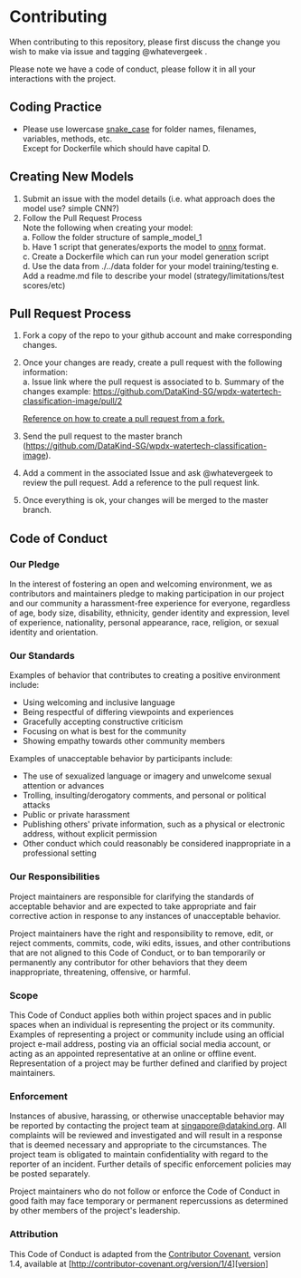 # Contributing

When contributing to this repository, please first discuss the change you wish to make via issue and tagging @whatevergeek . 

Please note we have a code of conduct, please follow it in all your interactions with the project.

## Coding Practice
- Please use lowercase [snake_case](https://en.wikipedia.org/wiki/Snake_case) for folder names, filenames, variables, methods, etc.    
Except for Dockerfile which should have capital D.

## Creating New Models
1. Submit an issue with the model details (i.e. what approach does the model use? simple CNN?)
2. Follow the Pull Request Process    
    Note the following when creating your model:    
    a. Follow the folder structure of sample_model_1    
    b. Have 1 script that generates/exports the model to [onnx](https://onnx.ai) format.    
    c. Create a Dockerfile which can run your model generation script    
    d. Use the data from ./../data folder for your model training/testing 
    e. Add a readme.md file to describe your model (strategy/limitations/test scores/etc)   


## Pull Request Process

1. Fork a copy of the repo to your github account and make corresponding changes.
2. Once your changes are ready, create a pull request with the following information:    
    a. Issue link where the pull request is associated to
    b. Summary of the changes
    example: https://github.com/DataKind-SG/wpdx-watertech-classification-image/pull/2

    [Reference on how to create a pull request from a fork.](https://help.github.com/en/articles/creating-a-pull-request-from-a-fork) 

3. Send the pull request to the master branch (https://github.com/DataKind-SG/wpdx-watertech-classification-image).
4. Add a comment in the associated Issue and ask @whatevergeek to review the pull request. Add a reference to the pull request link.
5. Once everything is ok, your changes will be merged to the master branch.


## Code of Conduct

### Our Pledge

In the interest of fostering an open and welcoming environment, we as
contributors and maintainers pledge to making participation in our project and
our community a harassment-free experience for everyone, regardless of age, body
size, disability, ethnicity, gender identity and expression, level of experience,
nationality, personal appearance, race, religion, or sexual identity and
orientation.

### Our Standards

Examples of behavior that contributes to creating a positive environment
include:

* Using welcoming and inclusive language
* Being respectful of differing viewpoints and experiences
* Gracefully accepting constructive criticism
* Focusing on what is best for the community
* Showing empathy towards other community members

Examples of unacceptable behavior by participants include:

* The use of sexualized language or imagery and unwelcome sexual attention or
advances
* Trolling, insulting/derogatory comments, and personal or political attacks
* Public or private harassment
* Publishing others' private information, such as a physical or electronic
  address, without explicit permission
* Other conduct which could reasonably be considered inappropriate in a
  professional setting

### Our Responsibilities

Project maintainers are responsible for clarifying the standards of acceptable
behavior and are expected to take appropriate and fair corrective action in
response to any instances of unacceptable behavior.

Project maintainers have the right and responsibility to remove, edit, or
reject comments, commits, code, wiki edits, issues, and other contributions
that are not aligned to this Code of Conduct, or to ban temporarily or
permanently any contributor for other behaviors that they deem inappropriate,
threatening, offensive, or harmful.

### Scope

This Code of Conduct applies both within project spaces and in public spaces
when an individual is representing the project or its community. Examples of
representing a project or community include using an official project e-mail
address, posting via an official social media account, or acting as an appointed
representative at an online or offline event. Representation of a project may be
further defined and clarified by project maintainers.

### Enforcement

Instances of abusive, harassing, or otherwise unacceptable behavior may be
reported by contacting the project team at singapore@datakind.org. All
complaints will be reviewed and investigated and will result in a response that
is deemed necessary and appropriate to the circumstances. The project team is
obligated to maintain confidentiality with regard to the reporter of an incident.
Further details of specific enforcement policies may be posted separately.

Project maintainers who do not follow or enforce the Code of Conduct in good
faith may face temporary or permanent repercussions as determined by other
members of the project's leadership.

### Attribution

This Code of Conduct is adapted from the [Contributor Covenant][homepage], version 1.4,
available at [http://contributor-covenant.org/version/1/4][version]

[homepage]: http://contributor-covenant.org
[version]: http://contributor-covenant.org/version/1/4/